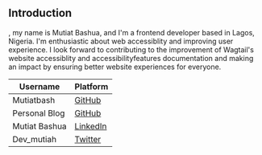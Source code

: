 ## Introduction

, my name is Mutiat Bashua, and I'm a frontend developer based in Lagos, Nigeria. I'm enthusiastic about web accessiblity and improving user experience. I look forward to contributing to the improvement of Wagtail's website accessiblity and accessibilityfeatures documentation and making an impact by ensuring better website experiences for everyone. 

| Username      | Platform |
| ----------- | ----------- |
| Mutiatbash     | [GitHub](https://github.com/MutiatBash)       |
| Personal Blog     | [GitHub](https://dev.to/mutiatbash)       |
| Mutiat Bashua   | [LinkedIn](https://www.linkedin.com/in/mutiat-bashua)        |
| Dev_mutiah | [Twitter](https://twitter.com/dev_mutiah) |


